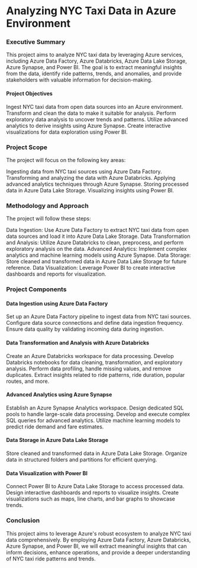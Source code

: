 # Analyzing NYC Taxi Data in Azure Environment

### Executive Summary 

This project aims to analyze NYC taxi data by leveraging Azure services, including Azure Data Factory, Azure Databricks, Azure Data Lake Storage, Azure Synapse, and Power BI. The goal is to extract meaningful insights from the data, identify ride patterns, trends, and anomalies, and provide stakeholders with valuable information for decision-making. 

#### Project Objectives 

Ingest NYC taxi data from open data sources into an Azure environment. 
Transform and clean the data to make it suitable for analysis. 
Perform exploratory data analysis to uncover trends and patterns. 
Utilize advanced analytics to derive insights using Azure Synapse. 
Create interactive visualizations for data exploration using Power BI. 

### Project Scope 

The project will focus on the following key areas: 

Ingesting data from NYC taxi sources using Azure Data Factory. 
Transforming and analyzing the data with Azure Databricks. 
Applying advanced analytics techniques through Azure Synapse. 
Storing processed data in Azure Data Lake Storage. 
Visualizing insights using Power BI. 

### Methodology and Approach 

The project will follow these steps: 

Data Ingestion: Use Azure Data Factory to extract NYC taxi data from open data sources and load it into Azure Data Lake Storage. 
Data Transformation and Analysis: Utilize Azure Databricks to clean, preprocess, and perform exploratory analysis on the data. 
Advanced Analytics: Implement complex analytics and machine learning models using Azure Synapse. 
Data Storage: Store cleaned and transformed data in Azure Data Lake Storage for future reference. 
Data Visualization: Leverage Power BI to create interactive dashboards and reports for visualization. 

### Project Components 

#### Data Ingestion using Azure Data Factory 

Set up an Azure Data Factory pipeline to ingest data from NYC taxi sources. 
Configure data source connections and define data ingestion frequency. 
Ensure data quality by validating incoming data during ingestion. 

#### Data Transformation and Analysis with Azure Databricks 

Create an Azure Databricks workspace for data processing. 
Develop Databricks notebooks for data cleaning, transformation, and exploratory analysis. 
Perform data profiling, handle missing values, and remove duplicates. 
Extract insights related to ride patterns, ride duration, popular routes, and more. 

#### Advanced Analytics using Azure Synapse 

Establish an Azure Synapse Analytics workspace. 
Design dedicated SQL pools to handle large-scale data processing. 
Develop and execute complex SQL queries for advanced analytics. 
Utilize machine learning models to predict ride demand and fare estimates. 

#### Data Storage in Azure Data Lake Storage 

Store cleaned and transformed data in Azure Data Lake Storage. 
Organize data in structured folders and partitions for efficient querying. 

#### Data Visualization with Power BI 

Connect Power BI to Azure Data Lake Storage to access processed data. 
Design interactive dashboards and reports to visualize insights. 
Create visualizations such as maps, line charts, and bar graphs to showcase trends. 

### Conclusion 

This project aims to leverage Azure's robust ecosystem to analyze NYC taxi data comprehensively. By employing Azure Data Factory, Azure Databricks, Azure Synapse, and Power BI, we will extract meaningful insights that can inform decisions, enhance operations, and provide a deeper understanding of NYC taxi ride patterns and trends. 
